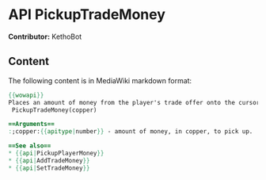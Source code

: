 # API PickupTradeMoney

**Contributor:** KethoBot

## Content

The following content is in MediaWiki markdown format:

```mediawiki
{{wowapi}}
Places an amount of money from the player's trade offer onto the cursor.
 PickupTradeMoney(copper)

==Arguments==
:;copper:{{apitype|number}} - amount of money, in copper, to pick up.

==See also==
* {{api|PickupPlayerMoney}}
* {{api|AddTradeMoney}}
* {{api|SetTradeMoney}}
```